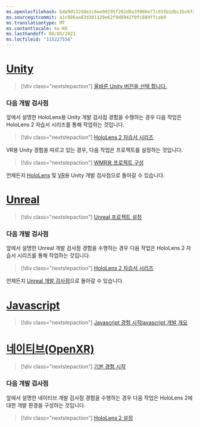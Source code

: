 ```yaml
---
ms.openlocfilehash: bde9d132d4e2c6ee90295f202d8a3f006e77c655b1dbc2bc6fa9da1aed9d6e33
ms.sourcegitcommit: a1c086aa83d381129e62f9d8942f0fc889ffcab0
ms.translationtype: MT
ms.contentlocale: ko-KR
ms.lasthandoff: 08/05/2021
ms.locfileid: "115227556"
---
```

# <a name="unity"></a>[Unity](#tab/unity)

> [!div class="nextstepaction"]
> [올바른 Unity 버전을 선택 합니다.](../unity/choosing-unity-version.md)

### <a name="next-development-checkpoint"></a>다음 개발 검사점

앞에서 설명한 HoloLens용 Unity 개발 검사점 경험을 수행하는 경우 다음 작업은 HoloLens 2 자습서 시리즈를 통해 작업하는 것입니다.

> [!div class="nextstepaction"]
> [HoloLens 2 자습서 시리즈](../unity/tutorials/mr-learning-base-01.md)

VR용 Unity 경험을 따르고 있는 경우, 다음 작업은 프로젝트를 설정하는 것입니다.

> [!div class="nextstepaction"]
> [WMR용 프로젝트 구성](../unity/configure-unity-project.md)

언제든지 [HoloLens](../unity/unity-development-overview.md#1-getting-started) 및 [VR](../unity/unity-development-wmr-overview.md#1-getting-started)용 Unity 개발 검사점으로 돌아갈 수 있습니다.

# <a name="unreal"></a>[Unreal](#tab/unreal)

> [!div class="nextstepaction"]
> [Unreal 프로젝트 설정](../unreal/unreal-project-setup.md)

### <a name="next-development-checkpoint"></a>다음 개발 검사점

앞에서 설명한 Unreal 개발 검사점 경험을 수행하는 경우 다음 작업은 HoloLens 2 자습서 시리즈를 통해 작업하는 것입니다.

> [!div class="nextstepaction"]
> [HoloLens 2 자습서 시리즈](../unreal/tutorials/unreal-uxt-ch1.md)

언제든지 [Unreal 개발 검사점](../unreal/unreal-development-overview.md#1-getting-started)으로 돌아갈 수 있습니다.

# <a name="javascript"></a>[Javascript](#tab/javascript)

> [!div class="nextstepaction"]
> [Javascript 경험 시작](../native/directx-development-overview.md)[javascript 개발 개요](../javascript/javascript-development-overview.md) 

# <a name="native-openxr"></a>[네이티브(OpenXR)](#tab/native)

> [!div class="nextstepaction"]
> [기본 경험 시작](../native/directx-development-overview.md)

### <a name="next-development-checkpoint"></a>다음 개발 검사점

앞에서 설명한 네이티브 개발 검사점 경험을 수행하는 경우 다음 작업은 HoloLens 2에 대한 개발 환경을 구성하는 것입니다.

> [!div class="nextstepaction"]
> [HoloLens 2 설정](../native/openxr-getting-started.md#getting-started-with-openxr-for-hololens-2)